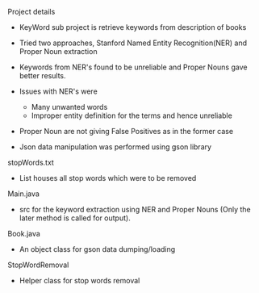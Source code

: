 Project details
- KeyWord sub project is retrieve keywords from description of books
- Tried two approaches, Stanford Named Entity Recognition(NER) and Proper Noun extraction
- Keywords from NER's found to be unreliable and Proper Nouns gave better results.
- Issues with NER's were
    - Many unwanted words
    - Improper entity definition for the terms and hence unreliable
- Proper Noun are not giving False Positives as in the former case

- Json data manipulation was performed using gson library

stopWords.txt
- List houses all stop words which were to be removed

Main.java
- src for the keyword extraction using NER and Proper Nouns (Only the later method is called for output).


Book.java
- An object class for gson data dumping/loading

StopWordRemoval
- Helper class for stop words removal